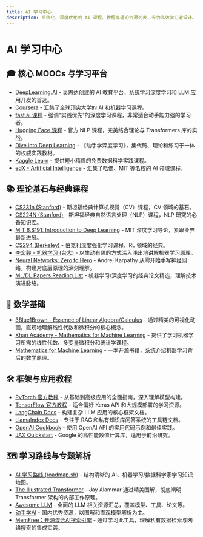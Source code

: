 ```yaml
---
title: AI 学习中心
description: 系统化、深度优化的 AI 课程、教程与理论资源列表，专为高效学习者设计。
---
```


# AI 学习中心

## 🎓 核心 MOOCs 与学习平台
- [DeepLearning.AI](https://www.deeplearning.ai/) - 吴恩达创建的 AI 教育平台，系统学习深度学习和 LLM 应用开发的首选。
- [Coursera](https://www.coursera.org/courses?query=machine%20learning) - 汇集了全球顶尖大学的 AI 和机器学习课程。
- [fast.ai 课程](https://www.fast.ai/) - 强调"实践优先"的深度学习课程，非常适合动手能力强的学习者。
- [Hugging Face 课程](https://huggingface.co/learn) - 官方 NLP 课程，完美结合理论与 Transformers 库的实战。
- [Dive into Deep Learning](https://d2l.ai/) - 《动手学深度学习》，集代码、理论和练习于一体的权威实践教材。
- [Kaggle Learn](https://www.kaggle.com/learn) - 提供短小精悍的免费数据科学实践课程。
- [edX - Artificial Intelligence](https://www.edx.org/learn/artificial-intelligence) - 汇集了哈佛、MIT 等名校的 AI 领域课程。

## 📚 理论基石与经典课程
- [CS231n (Stanford)](http://cs231n.stanford.edu/) - 斯坦福经典计算机视觉（CV）课程，CV 领域的基石。
- [CS224N (Stanford)](https://web.stanford.edu/class/cs224n/) - 斯坦福经典自然语言处理（NLP）课程，NLP 研究的必备知识库。
- [MIT 6.S191: Introduction to Deep Learning](http://introtodeeplearning.com/) - MIT 深度学习导论，紧跟业界最新进展。
- [CS294 (Berkeley)](https://rail.eecs.berkeley.edu/deeprlcourse/) - 伯克利深度强化学习课程，RL 领域的经典。
- [李宏毅 - 机器学习 (台大)](https://speech.ee.ntu.edu.tw/~hylee/ml/2021-spring.php) - 以生动有趣的方式深入浅出地讲解机器学习原理。
- [Neural Networks: Zero to Hero](https://karpathy.ai/zero-to-hero.html) - Andrej Karpathy 从零开始手写神经网络，构建对底层原理的深刻理解。
- [ML/DL Papers Reading List](https://github.com/floodsung/Deep-Learning-Papers-Reading-Roadmap) - 机器学习/深度学习的经典论文精选，理解技术演进脉络。

## 🧮 数学基础
- [3Blue1Brown - Essence of Linear Algebra/Calculus](https://www.3blue1brown.com/) - 通过精美的可视化动画，直观地理解线性代数和微积分的核心概念。
- [Khan Academy - Mathematics for Machine Learning](https://www.khanacademy.org/) - 提供了学习机器学习所需的线性代数、多变量微积分和统计学课程。
- [Mathematics for Machine Learning](https://mml-book.github.io/) - 一本开源书籍，系统介绍机器学习背后的数学原理。

## 🛠️ 框架与应用教程
- [PyTorch 官方教程](https://pytorch.org/tutorials/) - 从基础到高级应用的全面指南，深入理解模型构建。
- [TensorFlow 官方教程](https://www.tensorflow.org/tutorials) - 适合偏好 Keras API 和大规模部署的学习资源。
- [LangChain Docs](https://python.langchain.com/) - 构建复杂 LLM 应用的核心框架文档。
- [LlamaIndex Docs](https://docs.llamaindex.ai/) - 专注于 RAG 和私有知识库问答系统的工具链文档。
- [OpenAI Cookbook](https://cookbook.openai.com/) - 使用 OpenAI API 的实用代码示例和最佳实践。
- [JAX Quickstart](https://jax.readthedocs.io/en/latest/notebooks/quickstart.html) - Google 的高性能数值计算库，适用于前沿研究。

## 🗺️ 学习路线与专题解析
- [AI 学习路线 (roadmap.sh)](https://roadmap.sh/ai-data-scientist) - 结构清晰的 AI、机器学习/数据科学家学习知识地图。
- [The Illustrated Transformer](https://jalammar.github.io/illustrated-transformer/) - Jay Alammar 通过精美图解，彻底阐明 Transformer 架构的内部工作原理。
- [Awesome LLM](https://github.com/Hannibal046/Awesome-LLM) - 全面的 LLM 相关资源汇总，覆盖模型、工具、论文等。
- [动手学AI](https://aibydoing.com/intro) - 国内优秀资源，以图解和直观模型解析为主。
- [MemFree：开源混合AI搜索引擎](https://github.com/memfreeme/memfree) - 通过学习此工具，理解私有数据检索与网络搜索的集成实践。